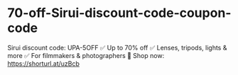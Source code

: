 # 70-off-Sirui-discount-code-coupon-code
Sirui discount code: UPA-5OFF ✅ Up to 70% off ✅ Lenses, tripods, lights &amp; more ✅ For filmmakers &amp; photographers 🔗 Shop now: https://shorturl.at/uzBcb
